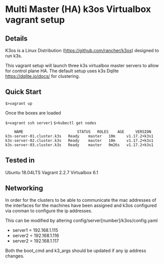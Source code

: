 # Multi Master (HA) k3os Virtualbox vagrant setup

## Details

K3os is a Linux Distribution (https://github.com/rancher/k3os) designed to run k3s.

This vagrant setup will launch three k3s virtualbox master servers to allow for control plane HA. The default setup uses k3s Dqlite https://dqlite.io/docs/ for clustering.

## Quick Start

``$>vagrant up``

Once the boxes are loaded

`$>vagrant ssh server1`
`$>kubectl get nodes`

```
    NAME                        STATUS   ROLES    AGE     VERSION
k3s-server-01.cluster.k3s   Ready    master   10m     v1.17.2+k3s1
k3s-server-02.cluster.k3s   Ready    master   10m     v1.17.2+k3s1
k3s-server-03.cluster.k3s   Ready    master   9m26s   v1.17.2+k3s1
```

## Tested in

Ubuntu 18.04LTS
Vagrant 2.2.7
Virtualbox 6.1

## Networking

In order for the clusters to be able to communicate the mac addresses of the interfaces for the machines have been assigned and k3os configured via conman to configure the ip addresses.

This can be modified by altering config/server[number]/k3os/config.yaml

 - server1 = 192.168.1.115
 - server2 = 192.168.1.116
 - server2 = 192.168.1.117

Both the boot_cmd and k3_args should be updated if any ip address changes.